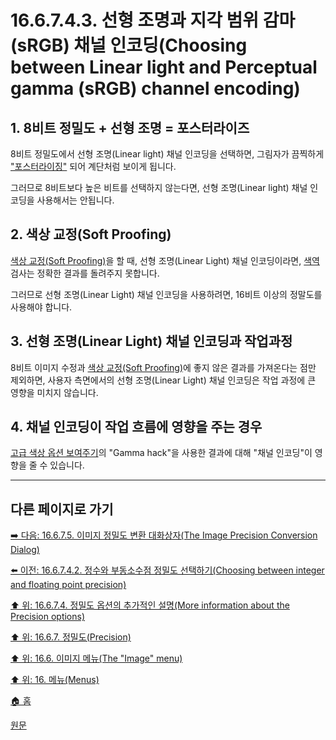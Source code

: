 # 16.6.7.4.3. 선형 조명과 지각 범위 감마(sRGB) 채널 인코딩(Choosing between Linear light and Perceptual gamma (sRGB) channel encoding)

<a id="16-06-07-04-03-s1"></a>

## 1. 8비트 정밀도 + 선형 조명 = 포스터라이즈
8비트 정밀도에서 선형 조명(Linear light) 채널 인코딩을 선택하면, 그림자가 끔찍하게 ["포스터라이징"](./16-08-57-posterize.md) 되어 계단처럼 보이게 됩니다.

그러므로 8비트보다 높은 비트를 선택하지 않는다면, 선형 조명(Linear light) 채널 인코딩을 사용해서는 안됩니다.

<a id="16-06-07-04-03-s2"></a>

## 2. 색상 교정(Soft Proofing)
[색상 교정(Soft Proofing)](./19-glossaryx-soft_proofing.md)을 할 때, 선형 조명(Linear Light) 채널 인코딩이라면, [색역](./19-glossaryx-gamut.md) 검사는 정확한 결과를 돌려주지 못합니다.

그러므로 선형 조명(Linear Light) 채널 인코딩을 사용하려면, 16비트 이상의 정말도를 사용해야 합니다.

<a id="16-06-07-04-03-s3"></a>

## 3. 선형 조명(Linear Light) 채널 인코딩과 작업과정
8비트 이미지 수정과 [색상 교정(Soft Proofing)](./19-glossaryx-soft_proofing.md)에 좋지 않은 결과를 가져온다는 점만 제외하면, 사용자 측면에서의 선형 조명(Linear Light) 채널 인코딩은 작업 과정에 큰 영향을 미치지 않습니다.

<a id="16-06-07-04-03-s4"></a>

## 4. 채널 인코딩이 작업 흐름에 영향을 주는 경우
[고급 색상 옵션 보여주기](./12-01-04-06-filter_dialogs.md)의 "Gamma hack"을 사용한 결과에 대해 "채널 인코딩"이 영향을 줄 수 있습니다.

***

## 다른 페이지로 가기

[➡️ 다음: 16.6.7.5. 이미지 정밀도 변환 대화상자(The Image Precision Conversion Dialog)](./16-06-07-05-the_image_precision_conversion_dialog.md)

[⬅️ 이전: 16.6.7.4.2. 정수와 부동소수점 정밀도 선택하기(Choosing between integer and floating point precision)](./16-06-07-04-02-choosing_between_integer_and_floating_point_precision.md)

[⬆️ 위: 16.6.7.4. 정밀도 옵션의 추가적인 설명(More information about the Precision options)](./16-06-07-04-00-more_information_about_the_precision_options.md)

[⬆️ 위: 16.6.7. 정밀도(Precision)](./16-06-07-00-precision.md)

[⬆️ 위: 16.6. 이미지 메뉴(The "Image" menu)](./16-06-00-the-image-menu.md)

[⬆️ 위: 16. 메뉴(Menus)](./16-00-menus.md)

[🏠 홈](./00-home.md)

[원문](https://docs.gimp.org/2.10/ko/gimp-image-precision.html#idm26656)